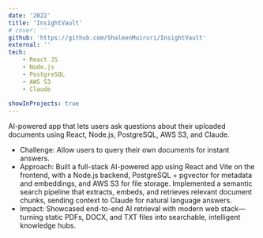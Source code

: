 ```yaml
---
date: '2022'
title: 'InsightVault'
# cover: ''
github: 'https://github.com/ShaleenMuiruri/InsightVault'
external: ''
tech:
    - React JS
    - Node.js
    - PostgreSQL
    - AWS S3
    - Claude
    
showInProjects: true
---
```


AI-powered app that lets users ask questions about their uploaded documents using React, Node.js, PostgreSQL, AWS S3, and Claude.

- Challenge: Allow users to query their own documents for instant answers.
- Approach: Built a full-stack AI-powered app using React and Vite on the frontend, with a Node.js backend, PostgreSQL + pgvector for metadata and embeddings, and AWS S3 for file storage. Implemented a semantic search pipeline that extracts, embeds, and retrieves relevant document chunks, sending context to Claude for natural language answers.
- Impact: Showcased end-to-end AI retrieval with modern web stack—turning static PDFs, DOCX, and TXT files into searchable, intelligent knowledge hubs.